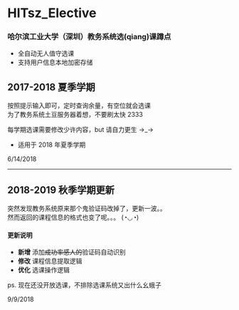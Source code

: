 # HITsz_Elective
### 哈尔滨工业大学（深圳）教务系统选(qiang)课蹲点  

- 全自动无人值守选课
- 支持用户信息本地加密存储  
  
  
  
## 2017-2018 夏季学期  

按照提示输入即可，定时查询余量，有空位就会选课  
为了教务系统土豆服务器着想，不要刷太快 2333  

每学期选课需要修改少许内容，but 请自力更生  →_→

* 适用于 2018 年夏季学期  
  
6/14/2018  

***

## 2018-2019 秋季学期更新

突然发现教务系统原来那个鬼验证码改掉了，更新一波。。  
然而返回的课程信息的格式也变了呢。。。 (◔◡◔) 

#### 更新说明
- **新增** 添加~~成功率感人的~~验证码自动识别
- **修改** 课程信息提取逻辑  
- **优化** 选课操作逻辑
  
ps. 现在还没开放选课，不排除选课系统又出什么幺蛾子  

9/9/2018